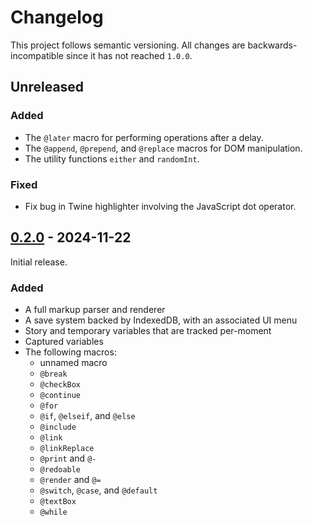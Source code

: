 # Changelog

This project follows semantic versioning.
All changes are backwards-incompatible since it has not reached `1.0.0`.

## Unreleased

### Added

- The `@later` macro for performing operations after a delay.
- The `@append`, `@prepend`, and `@replace` macros for DOM manipulation.
- The utility functions `either` and `randomInt`.

### Fixed

- Fix bug in Twine highlighter involving the JavaScript dot operator.

## [0.2.0] - 2024-11-22

Initial release.

### Added

- A full markup parser and renderer
- A save system backed by IndexedDB, with an associated UI menu
- Story and temporary variables that are tracked per-moment
- Captured variables
- The following macros:
  - unnamed macro
  - `@break`
  - `@checkBox`
  - `@continue`
  - `@for`
  - `@if`, `@elseif`, and `@else`
  - `@include`
  - `@link`
  - `@linkReplace`
  - `@print` and `@-`
  - `@redoable`
  - `@render` and `@=`
  - `@switch`, `@case`, and `@default`
  - `@textBox`
  - `@while`

[0.2.0]: https://github.com/cjneidhart/brick/releases/tag/v0.2.0
